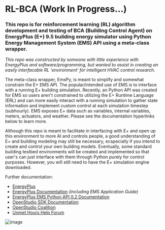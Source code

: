 # RL-BCA (Work In Progress...)
### This repo is for reinforcement learning (RL) algorithm development and testing of BCA (Building Control Agent) on EnergyPlus (E+) 9.5 building energy simulator using Python Energy Management System (EMS) API using a meta-class wrapper.

*This repo was constructed by someone with little experience with EnergyPlus and software/programming, but wanted to assist in creating an easily interfacable RL 'environment' for intelligent HVAC control research.* 

The meta-class wrapper, EmsPy, is meant to simplify and somewhat constrain the E+ EMS API. The popular/intended use of EMS is to interface with a running E+ building simulation. Recently, an Python API was created for EMS so users aren't constrained to utilizing the E+ Runtime Language (ERL) and can more easily interact with a running simulation to gather state information and implement custom control at each simulation timestep (subhourly).
EMS exposes E+ data such as variables, internal variables, meters, actuators, and weather. Please see the documentation hyperlinks below to learn more. 

Although this repo is meant to facilitate in interfacing with E+ and open up this environment to more AI and controls people, a good understanding of E+ and building modeling may still be necessary, ecspecially if you intend to create and control your own building models. Eventually, some standard building testbed environments will be created and implemented so that user's can just interface with them through Python purely for control purposes. However, you will still need to have the E+ simulation engine downloaded. 

Further documentation:
- [EnergyPlus](https://energyplus.net/)
- [EnergyPlus Documentation](https://energyplus.net/documentation) *(including EMS Application Guide)*
- [EnergyPlus EMS Python API 0.2 Documentation](https://energyplus.readthedocs.io/en/stable/api.html)
- [OpenStudio SDK Documentation](http://nrel.github.io/OpenStudio-user-documentation/)
- [OpenStudio Coalition](https://openstudiocoalition.org/)
- [Unmet Hours Help Forum](https://unmethours.com/questions/)

![image](https://user-images.githubusercontent.com/65429130/119517258-764bbc00-bd45-11eb-97bf-1af9ab0444cb.png)



 
